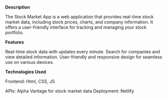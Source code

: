 ****Description****

The Stock Market App is a web application that provides real-time stock market data, including stock prices, charts, and company information. 
It offers a user-friendly interface for tracking and managing your stock portfolio.

**Features**

Real-time stock data with updates every minute.
Search for companies and view detailed information.
User-friendly and responsive design for seamless use on various devices.

**Technologies Used**

Frontend: Html, CSS, JS

APIs: Alpha Vantage for stock market data
Deployment: Netlify
